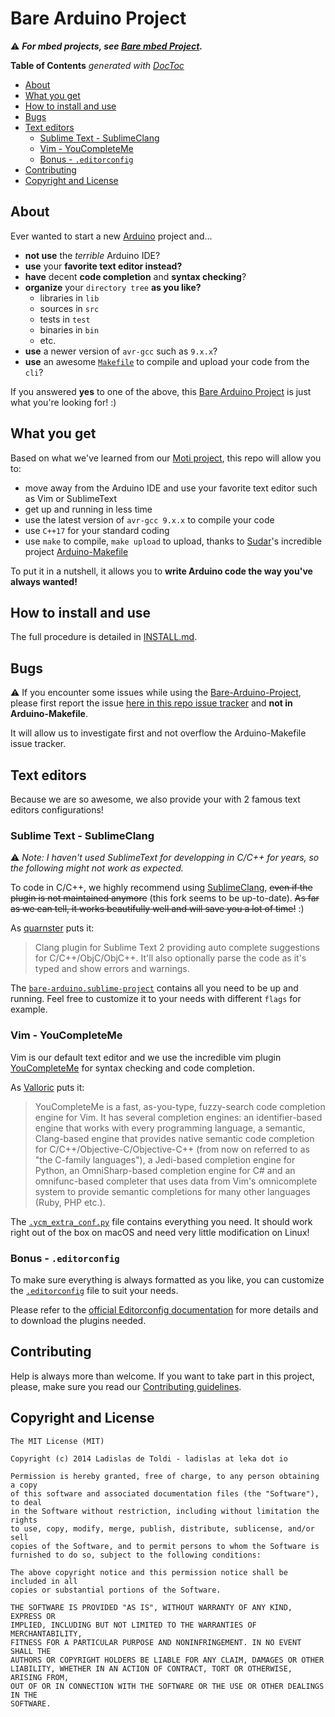 # Bare Arduino Project

⚠️ ***For mbed projects, see [Bare mbed Project](https://github.com/ladislas/Bare-mbed-Project).***

<!-- START doctoc generated TOC please keep comment here to allow auto update -->
<!-- DON'T EDIT THIS SECTION, INSTEAD RE-RUN doctoc TO UPDATE -->
**Table of Contents** *generated with [DocToc](http://doctoc.herokuapp.com/)*

- [About](#about)
- [What you get](#what-you-get)
- [How to install and use](#how-to-install-and-use)
- [Bugs](#bugs)
- [Text editors](#text-editors)
  - [Sublime Text - SublimeClang](#sublime-text---sublimeclang)
  - [Vim - YouCompleteMe](#vim---youcompleteme)
  - [Bonus - `.editorconfig`](#bonus---editorconfig)
- [Contributing](#contributing)
- [Copyright and License](#copyright-and-license)

<!-- END doctoc generated TOC please keep comment here to allow auto update -->

## About

Ever wanted to start a new [Arduino](http://arduino.cc/) project and...

-   **not use** the *terrible* Arduino IDE?
-   **use** your **favorite text editor instead?**
-   **have** decent **code completion** and **syntax checking**?
-   **organize** your `directory tree` **as you like?**
    -   libraries in `lib`
    -   sources in `src`
    -   tests in `test`
    -   binaries in `bin`
    -   etc.
-   **use** a newer version of `avr-gcc` such as `9.x.x`?
-   **use** an awesome [`Makefile`](https://github.com/sudar/Arduino-Makefile) to compile and upload your code from the `cli`?

If you answered **yes** to one of the above, this [Bare Arduino Project](https://github.com/ladislas/bare-arduino-project) is just what you're looking for! :)

## What you get

Based on what we've learned from our [Moti project](http://github.com/weareleka/moti), this repo will allow you to:

-   move away from the Arduino IDE and use your favorite text editor such as Vim or SublimeText
-   get up and running in less time
-   use the latest version of `avr-gcc 9.x.x` to compile your code
-   use `C++17` for your standard coding
-   use `make` to compile, `make upload` to upload, thanks to [Sudar](https://github.com/sudar/)'s incredible project [Arduino-Makefile](https://github.com/sudar/Arduino-Makefile)

To put it in a nutshell, it allows you to **write Arduino code the way you've always wanted!**

## How to install and use

The full procedure is detailed in [INSTALL.md](./INSTALL.md).

## Bugs

⚠️ If you encounter some issues while using the [Bare-Arduino-Project](https://github.com/ladislas/bare-arduino-project), please first report the issue [here in this repo issue tracker](https://github.com/ladislas/bare-arduino-project/issues) and **not in Arduino-Makefile**.

It will allow us to investigate first and not overflow the Arduino-Makefile issue tracker.

## Text editors

Because we are so awesome, we also provide your with 2 famous text editors configurations!

### Sublime Text - SublimeClang

⚠️ *Note: I haven't used SublimeText for developping in C/C++ for years, so the following might not work as expected.*

To code in C/C++, we highly recommend using [SublimeClang](https://github.com/boxdot/SublimeClang), ~~even if the plugin is not maintained anymore~~ (this fork seems to be up-to-date). ~~As far as we can tell, it works beautifully well and will save you a lot of time!~~ :)

As [quarnster](https://github.com/quarnster/) puts it:

> Clang plugin for Sublime Text 2 providing auto complete suggestions for C/C++/ObjC/ObjC++. It'll also optionally parse the code as it's typed and show errors and warnings.

The [`bare-arduino.sublime-project`](./bare-arduino.sublime-project) contains all you need to be up and running. Feel free to customize it to your needs with different `flags` for example.

### Vim - YouCompleteMe

Vim is our default text editor and we use the incredible vim plugin [YouCompleteMe](https://github.com/Valloric) for syntax checking and code completion.

As [Valloric](https://github.com/Valloric) puts it:

> YouCompleteMe is a fast, as-you-type, fuzzy-search code completion engine for Vim. It has several completion engines: an identifier-based engine that works with every programming language, a semantic, Clang-based engine that provides native semantic code completion for C/C++/Objective-C/Objective-C++ (from now on referred to as "the C-family languages"), a Jedi-based completion engine for Python, an OmniSharp-based completion engine for C\# and an omnifunc-based completer that uses data from Vim's omnicomplete system to provide semantic completions for many other languages (Ruby, PHP etc.).

The [`.ycm_extra_conf.py`](./.ycm_extra_conf.py) file contains everything you need. It should work right out of the box on macOS and need very little modification on Linux!

### Bonus - `.editorconfig`

To make sure everything is always formatted as you like, you can customize the [`.editorconfig`](./.editorconfig) file to suit your needs.

Please refer to the [official Editorconfig documentation](http://editorconfig.org/) for more details and to download the plugins needed.

## Contributing

Help is always more than welcome. If you want to take part in this project, please, make sure you read our [Contributing guidelines](./CONTRIBUTING.md).

## Copyright and License

    The MIT License (MIT)

    Copyright (c) 2014 Ladislas de Toldi - ladislas at leka dot io

    Permission is hereby granted, free of charge, to any person obtaining a copy
    of this software and associated documentation files (the "Software"), to deal
    in the Software without restriction, including without limitation the rights
    to use, copy, modify, merge, publish, distribute, sublicense, and/or sell
    copies of the Software, and to permit persons to whom the Software is
    furnished to do so, subject to the following conditions:

    The above copyright notice and this permission notice shall be included in all
    copies or substantial portions of the Software.

    THE SOFTWARE IS PROVIDED "AS IS", WITHOUT WARRANTY OF ANY KIND, EXPRESS OR
    IMPLIED, INCLUDING BUT NOT LIMITED TO THE WARRANTIES OF MERCHANTABILITY,
    FITNESS FOR A PARTICULAR PURPOSE AND NONINFRINGEMENT. IN NO EVENT SHALL THE
    AUTHORS OR COPYRIGHT HOLDERS BE LIABLE FOR ANY CLAIM, DAMAGES OR OTHER
    LIABILITY, WHETHER IN AN ACTION OF CONTRACT, TORT OR OTHERWISE, ARISING FROM,
    OUT OF OR IN CONNECTION WITH THE SOFTWARE OR THE USE OR OTHER DEALINGS IN THE
    SOFTWARE.
